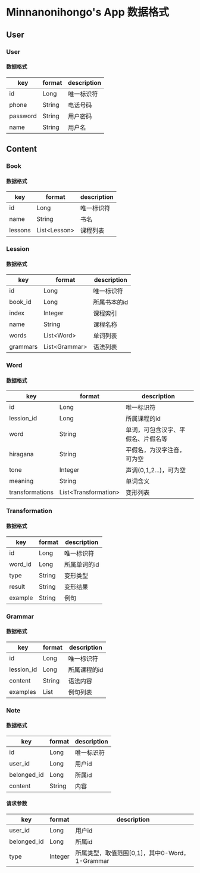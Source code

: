 # Minnanonihongo's App 数据格式

## User

### User

#### 数据格式

key | format | description
----|--------|------------
id | Long | 唯一标识符
phone | String | 电话号码
password | String | 用户密码
name | String | 用户名

## Content

### Book

#### 数据格式

key | format | description
----|--------|------------
id | Long | 唯一标识符
name | String | 书名
lessons | List&lt;Lesson> | 课程列表

### Lession

#### 数据格式

key | format | description
----|--------|------------
id | Long | 唯一标识符
book_id | Long | 所属书本的id
index | Integer | 课程索引
name | String | 课程名称
words | List&lt;Word> | 单词列表
grammars | List&lt;Grammar> | 语法列表

### Word

#### 数据格式

key | format | description
----|--------|------------
id | Long | 唯一标识符
lession_id | Long | 所属课程的id
word | String | 单词，可包含汉字、平假名、片假名等
hiragana | String | 平假名，为汉字注音，可为空
tone | Integer | 声调(0,1,2...)，可为空
meaning | String | 单词含义
transformations | List&lt;Transformation> | 变形列表


### Transformation

#### 数据格式

key | format | description
----|--------|------------
id | Long | 唯一标识符
word_id | Long | 所属单词的id
type | String | 变形类型
result | String | 变形结果
example | String | 例句

### Grammar

#### 数据格式

key | format | description
----|--------|------------
id | Long | 唯一标识符
lession_id | Long | 所属课程的id
content | String | 语法内容
examples | List<String> | 例句列表

### Note

#### 数据格式

key | format | description
----|--------|------------
id | Long | 唯一标识符
user_id | Long | 用户id
belonged_id | Long | 所属id
content | String | 内容

#### 请求参数


key | format | description
----|--------|------------
user_id | Long | 用户id
belonged_id | Long | 所属id
type | Integer | 所属类型，取值范围[0,1]，其中0-Word，1-Grammar
